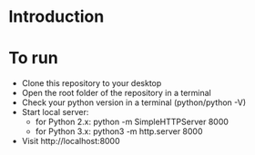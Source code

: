 # Introduction

# To run
- Clone this repository to your desktop
- Open the root folder of the repository in a terminal
- Check your python version in a terminal (python/python -V)
- Start local server:
    - for Python 2.x: python -m SimpleHTTPServer 8000
    - for Python 3.x: python3 -m http.server 8000
- Visit http://localhost:8000    
